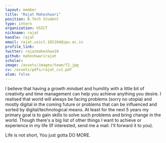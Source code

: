 ```yaml
---
layout: member
title: "Rajat Maheshwari"
position: B.Tech Student
type: intern
organization: USICT
nickname: rajat
handle: rajat 
email: rajat.usict.101164@ipu.ac.in
profile_link: 
twitter: rajatmaheshwa10
github: maheshwarirajat
scholar: 
image: /assets/images/team/f2.jpg
cv: /assets/pdfs/rajat_cv1.pdf
alum: false
---
```

I believe that having a growth mindset and humility with a little bit of creativity and time management can help you achieve anything you desire. I realised that world will always be facing problems (sorry no utopia) and mostly digital in the coming future or problems that can be influenced and sorted by digital/technological means. At least for the next 5 years my primary goal is to gain skills to solve such problems and bring change in the world. Though there's a big list of other things I want to achieve or experience in my life (If interested, send me a mail. I'll forward it to you).

Life is not short, You just gotta DO MORE.
